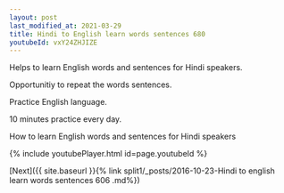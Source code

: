 ```yaml
---
layout: post
last_modified_at: 2021-03-29
title: Hindi to English learn words sentences 680 
youtubeId: vxY24ZHJIZE
---
```

 
 
Helps to learn English words and sentences for Hindi speakers.

Opportunitiy to repeat the words sentences. 

Practice English language. 
 
10 minutes practice every day. 
 
How to learn English words and sentences for Hindi speakers 
 
{% include youtubePlayer.html id=page.youtubeId %}
 
 
[Next]({{ site.baseurl }}{% link  split1/_posts/2016-10-23-Hindi to english learn words sentences 606 .md%})
 
